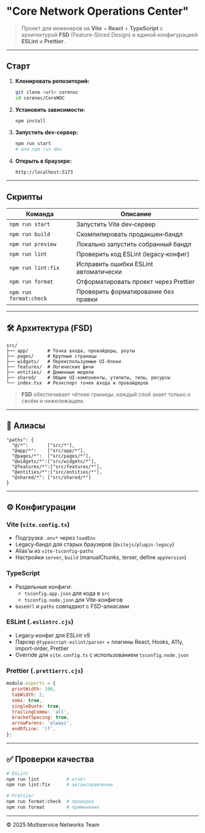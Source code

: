 #   "Core Network Operations Center" 

> Проект для инженеров на **Vite** + **React** + **TypeScript** с архитектурой **FSD** (Feature-Sliced Design) и единой конфигурацией **ESLint** и **Prettier**.

---

## Старт

1. **Клонировать репозиторий:**
   ```bash
   git clone <url> corenoc
   cd corenoc/CoreNOC
   ```
2. **Установить зависимости:**
   ```bash
   npm install
   ```
3. **Запустить dev‑сервер:**
   ```bash
   npm run start
   # или npm run dev
   ```
4. **Открыть в браузере:**
   ```
   http://localhost:5173
   ```

---

## Скрипты

| Команда                | Описание                              |
| ---------------------- | ------------------------------------- |
| `npm run start`        | Запустить Vite dev‑сервер             |
| `npm run build`        | Скомпилировать продакшен‑бандл        |
| `npm run preview`      | Локально запустить собранный бандл    |
| `npm run lint`         | Проверить код ESLint (legacy‑конфиг)  |
| `npm run lint:fix`     | Исправить ошибки ESLint автоматически |
| `npm run format`       | Отформатировать проект через Prettier |
| `npm run format:check` | Проверить форматирование без правки   |

---

## 🛠 Архитектура (FSD)

```text
src/
├── app/       # Точка входа, провайдеры, роуты
├── pages/     # Крупные страницы
├── widgets/   # Переиспользуемые UI‑блоки
├── features/  # Логические фичи
├── entities/  # Доменные модели
├── shared/    # Общие UI‑компоненты, утилиты, типы, ресурсы
└── index.tsx  # Реэкспорт точек входа и провайдеров
```

> **FSD** обеспечивает чёткие границы: каждый слой знает только о своём и нижележащем.

---

## 🔗 Алиасы

```jsonc
"paths": {
  "@/*":       ["src/*"],
  "@app/*":    ["src/app/*"],
  "@pages/*":  ["src/pages/*"],
  "@widgets/*":["src/widgets/*"],
  "@features/*":["src/features/*"],
  "@entities/*":["src/entities/*"],
  "@shared/*": ["src/shared/*"]
}
```

---

## ⚙ Конфигурации

### Vite (`vite.config.ts`)

- Подгрузка `.env*` через `loadEnv`
- Legacy‑бандл для старых браузеров (`@vitejs/plugin-legacy`)
- Alias’ы из `vite-tsconfig-paths`
- Настройки `server`, `build` (manualChunks, terser, define `appVersion`)

### TypeScript

- Раздельные конфиги:
  - `tsconfig.app.json` для кода в `src`
  - `tsconfig.node.json` для Vite-конфигов
- `baseUrl` и `paths` совпадают с FSD-алиасами

### ESLint (`.eslintrc.cjs`)

- Legacy‑конфиг для ESLint v9
- Парсер `@typescript-eslint/parser` + плагины React, Hooks, A11y, import-order, Prettier
- Override для `vite.config.ts` с использованием `tsconfig.node.json`

### Prettier (`.prettierrc.cjs`)

```js
module.exports = {
  printWidth: 100,
  tabWidth: 2,
  semi: true,
  singleQuote: true,
  trailingComma: 'all',
  bracketSpacing: true,
  arrowParens: 'always',
  endOfLine: 'lf',
};
```

---

## ✅ Проверки качества

```bash
# ESLint
npm run lint          # отчёт
npm run lint:fix      # автоисправления

# Prettier
npm run format:check  # проверка
npm run format        # применение
```

---

© 2025 Multiservice Networks Team
